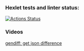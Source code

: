 ### Hexlet tests and linter status:
[![Actions Status](https://github.com/MGMKLML/backend-project-lvl2/workflows/hexlet-check/badge.svg)](https://github.com/MGMKLML/backend-project-lvl2/actions)

### Videos
[gendiff: get json difference](https://asciinema.org/a/386322)